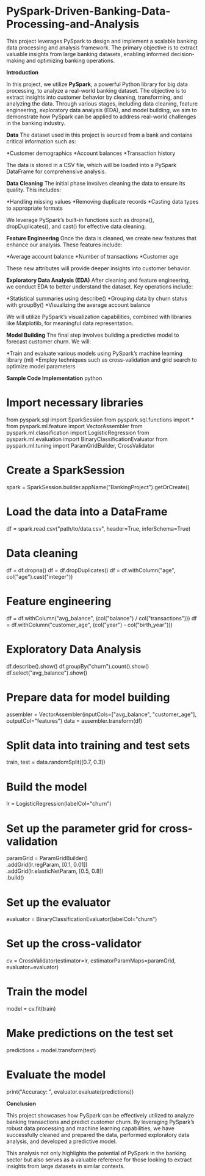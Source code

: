 # PySpark-Driven-Banking-Data-Processing-and-Analysis
This project leverages PySpark to design and implement a scalable banking data processing and analysis framework. The primary objective is to extract valuable insights from large banking datasets, enabling informed decision-making and optimizing banking operations.

**Introduction**

In this project, we utilize **PySpark**, a powerful Python library for big data processing, to analyze a real-world banking dataset. The objective is to extract insights into customer behavior by cleaning, transforming, and analyzing the data. Through various stages, including data cleaning, feature engineering, exploratory data analysis (EDA), and model building, we aim to demonstrate how PySpark can be applied to address real-world challenges in the banking industry.

**Data**
The dataset used in this project is sourced from a bank and contains critical information such as:

*Customer demographics
*Account balances
*Transaction history

The data is stored in a CSV file, which will be loaded into a PySpark DataFrame for comprehensive analysis.

**Data Cleaning**
The initial phase involves cleaning the data to ensure its quality. This includes:

*Handling missing values
*Removing duplicate records
*Casting data types to appropriate formats

We leverage PySpark’s built-in functions such as dropna(), dropDuplicates(), and cast() for effective data cleaning.

**Feature Engineering**
Once the data is cleaned, we create new features that enhance our analysis. These features include:

*Average account balance
*Number of transactions
*Customer age

These new attributes will provide deeper insights into customer behavior.

**Exploratory Data Analysis (EDA)**
After cleaning and feature engineering, we conduct EDA to better understand the dataset. Key operations include:

*Statistical summaries using describe()
*Grouping data by churn status with groupBy()
*Visualizing the average account balance

We will utilize PySpark’s visualization capabilities, combined with libraries like Matplotlib, for meaningful data representation.

**Model Building**
The final step involves building a predictive model to forecast customer churn. We will:

*Train and evaluate various models using PySpark’s machine learning library (ml)
*Employ techniques such as cross-validation and grid search to optimize model parameters

**Sample Code Implementation**
python

# Import necessary libraries
from pyspark.sql import SparkSession
from pyspark.sql.functions import *
from pyspark.ml.feature import VectorAssembler
from pyspark.ml.classification import LogisticRegression
from pyspark.ml.evaluation import BinaryClassificationEvaluator
from pyspark.ml.tuning import ParamGridBuilder, CrossValidator

# Create a SparkSession
spark = SparkSession.builder.appName("BankingProject").getOrCreate()

# Load the data into a DataFrame
df = spark.read.csv("path/to/data.csv", header=True, inferSchema=True)

# Data cleaning
df = df.dropna()
df = df.dropDuplicates()
df = df.withColumn("age", col("age").cast("integer"))

# Feature engineering
df = df.withColumn("avg_balance", (col("balance") / col("transactions")))
df = df.withColumn("customer_age", (col("year") - col("birth_year")))

# Exploratory Data Analysis
df.describe().show()
df.groupBy("churn").count().show()
df.select("avg_balance").show()

# Prepare data for model building
assembler = VectorAssembler(inputCols=["avg_balance", "customer_age"], outputCol="features")
data = assembler.transform(df)

# Split data into training and test sets
train, test = data.randomSplit([0.7, 0.3])

# Build the model
lr = LogisticRegression(labelCol="churn")

# Set up the parameter grid for cross-validation
paramGrid = ParamGridBuilder() \
    .addGrid(lr.regParam, [0.1, 0.01]) \
    .addGrid(lr.elasticNetParam, [0.5, 0.8]) \
    .build()

# Set up the evaluator
evaluator = BinaryClassificationEvaluator(labelCol="churn")

# Set up the cross-validator
cv = CrossValidator(estimator=lr, estimatorParamMaps=paramGrid, evaluator=evaluator)

# Train the model
model = cv.fit(train)

# Make predictions on the test set
predictions = model.transform(test)

# Evaluate the model
print("Accuracy: ", evaluator.evaluate(predictions))

**Conclusion**

This project showcases how PySpark can be effectively utilized to analyze banking transactions and predict customer churn. By leveraging PySpark’s robust data processing and machine learning capabilities, we have successfully cleaned and prepared the data, performed exploratory data analysis, and developed a predictive model.

This analysis not only highlights the potential of PySpark in the banking sector but also serves as a valuable reference for those looking to extract insights from large datasets in similar contexts.


